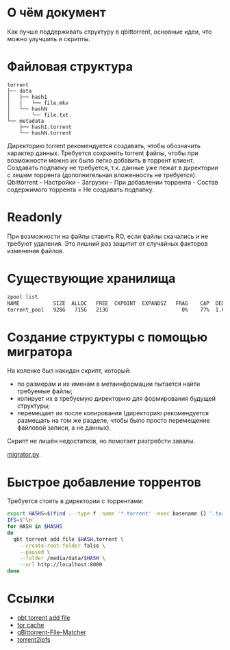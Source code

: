 # О чём документ
Как лучше поддерживать структуру в qbittorrent, основные идеи, что можно улучшить и скрипты.

# Файловая структура
```
torrent
├── data
│   ├── hash1
│   |   └── file.mkv
│   └── hashN
│       └── file.txt
└── metadata
    ├── hash1.torrent
    └── hashN.torrent
```

Директорию torrent рекомендуется создавать, чтобы обозначить характер данных.
Требуется сохранять torrent файлы, чтобы при возможности можно их было легко добавить в торрент клиент.
Создавать подпапку не требуется, т.к. данные уже лежат в директории с хешем торрента (дополнительная вложенность не требуется).
Qbittorrent - Настройки - Загрузки - При добавлении торрента - Состав содержимого торрента = Не создавать подпапку.

# Readonly
При возможности на файлы ставить RO, если файлы скачались и не требуют удаления.
Это лишний раз защитит от случайных факторов изменения файлов.

# Существующие хранилища
```sh
zpool list
NAME           SIZE  ALLOC   FREE  CKPOINT  EXPANDSZ   FRAG    CAP  DEDUP    HEALTH  ALTROOT # Disk
torrent_pool   928G   715G   213G        -         -     0%    77%  1.02x    ONLINE  -       # WD Green 1 TB
```

# Создание структуры с помощью мигратора
На коленке был накидан скрипт, который:
* по размерам и их именам в метаинформации пытается найти требуемые файлы;
* копирует их в требуемую директорию для формирования будущей структуры;
* перемещает их после копирования (директорию рекомендуется размещать на том же разделе, чтобы было просто перемещение файловой записи, а не данных).

Скрипт не лишён недостатков, но помогает разгребсти завалы.

[migrator.py](./torrent/migrator.py).

# Быстрое добавление торрентов
Требуется стоять в директории с торрентами:
```sh
export HASHS=$(find . -type f -name '*.torrent' -exec basename {} '.torrent' \;)
IFS=$'\n'
for HASH in $HASHS
do
  qbt torrent add file $HASH.torrent \
    --create-root-folder false \
    --paused \
    --folder /media/data/$HASH \
    --url http://localhost:8000
done
```

# Ссылки
* [qbt torrent add file](https://github.com/fedarovich/qbittorrent-cli/wiki/qbt-torrent-add-file)
* [tor cache](https://torrends.to/sites/torrent-storage-caching/)
* [qBittorrent-File-Matcher](https://github.com/xob0t/qBittorrent-File-Matcher)
* [torrent2ipfs](https://github.com/riffcc/torrent2ipfs/)
